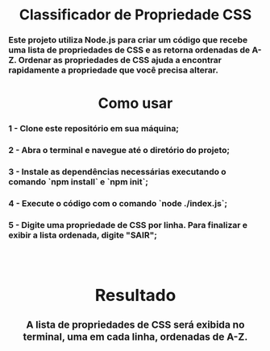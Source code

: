 <div align= center>
<h1>Classificador de Propriedade CSS</h1>
</div>
<h3> Este projeto utiliza Node.js para criar um código que recebe uma lista de propriedades de CSS e as retorna ordenadas de A-Z. Ordenar as propriedades de CSS ajuda a encontrar rapidamente a propriedade que você precisa alterar. </h3>

<div align= center>
<h1>Como usar</h1>
</div>

<h3>1 - Clone este repositório em sua máquina;</h3>
<h3>2 - Abra o terminal e navegue até o diretório do projeto;</h3>
<h3>3 - Instale as dependências necessárias executando o comando `npm install` e `npm init`;</h3>
<h3>4 - Execute o código com o comando `node ./index.js`;<h3>
<h3>5 - Digite uma propriedade de CSS por linha. Para finalizar e exibir a lista ordenada, digite "SAIR";<h3>

<br>

<div align= center>
<h1>Resultado</h1>
</div>

<div align= center>
<h3>A lista de propriedades de CSS será exibida no terminal, uma em cada linha, ordenadas de A-Z.</h3>
</div>
